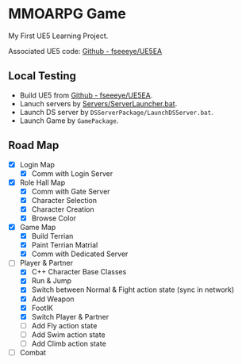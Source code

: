 # MMOARPG Game

My First UE5 Learning Project.

Associated UE5 code: [Github - fseeeye/UE5EA](https://github.com/fseeeye/UE5EA/tree/mmoarpg)

## Local Testing

* Build UE5 from [Github - fseeeye/UE5EA](https://github.com/fseeeye/UE5EA/tree/mmoarpg).
* Lanuch servers by [Servers/ServerLauncher.bat](https://github.com/fseeeye/UE5EA/blob/mmoarpg/Servers/ServerLauncher.bat).
* Launch DS server by `DSServerPackage/LaunchDSServer.bat`.
* Launch Game by `GamePackage`.

## Road Map

- [x] Login Map
  - [x] Comm with Login Server 
- [x] Role Hall Map
  - [x] Comm with Gate Server
  - [x] Character Selection
  - [x] Character Creation
  - [x] Browse Color
- [x] Game Map
  - [x] Build Terrian
  - [x] Paint Terrian Matrial
  - [x] Comm with Dedicated Server
- [ ] Player & Partner
  - [x] C++ Character Base Classes
  - [x] Run & Jump
  - [x] Switch between Normal & Fight action state (sync in network)
  - [x] Add Weapon
  - [x] FootIK
  - [x] Switch Player & Partner
  - [ ] Add Fly action state
  - [ ] Add Swim action state
  - [ ] Add Climb action state
 - [ ] Combat

